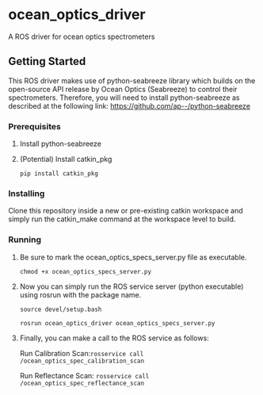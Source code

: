 # ocean_optics_driver
A ROS driver for ocean optics spectrometers

## Getting Started
This ROS driver makes use of python-seabreeze library which builds on the open-source API release by Ocean Optics (Seabreeze) to control their spectrometers. Therefore, you will need to install python-seabreeze as described at the following link: https://github.com/ap--/python-seabreeze

### Prerequisites
1. Install python-seabreeze
2. (Potential) Install catkin_pkg 

    ```pip install catkin_pkg```

### Installing
Clone this repository inside a new or pre-existing catkin workspace and simply run the catkin_make command at the workspace level to build.

### Running
1. Be sure to mark the ocean_optics_specs_server.py file as executable.

      ```chmod +x ocean_optics_specs_server.py```

2. Now you can simply run the ROS service server (python executable) using rosrun with the package name.

      ```source devel/setup.bash```

      ```rosrun ocean_optics_driver ocean_optics_specs_server.py```

3. Finally, you can make a call to the ROS service as follows:

    Run Calibration Scan:```rosservice call /ocean_optics_spec_calibration_scan```
  
    Run Reflectance Scan: ```rosservice call /ocean_optics_spec_reflectance_scan```
